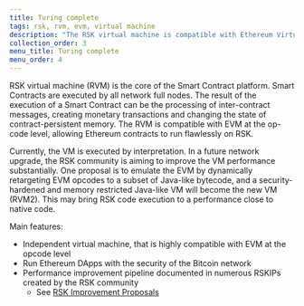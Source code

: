 ```yaml
---
title: Turing complete
tags: rsk, rvm, evm, virtual machine
description: "The RSK virtual machine is compatible with Ethereum Virtual machine at an opcode level."
collection_order: 3
menu_title: Turing complete
menu_order: 4
---
```


RSK virtual machine (RVM) is the core of the Smart Contract platform. Smart Contracts are executed by all network full nodes. The result of the execution of a Smart Contract can be the processing of inter-contract messages, creating monetary transactions and changing the state of contract-persistent memory. The RVM is compatible with EVM at the op-code level, allowing Ethereum contracts to run flawlessly on RSK.

Currently, the VM is executed by interpretation. In a future network upgrade, the RSK community is aiming to improve the VM performance substantially. One proposal is to emulate the EVM by dynamically retargeting EVM opcodes to a subset of Java-like bytecode, and a security-hardened and memory restricted Java-like VM will become the new VM (RVM2). This may bring RSK code execution to a performance close to native code.

Main features:

* Independent virtual machine, that is highly compatible with EVM at the opcode level
* Run Ethereum DApps with the security of the Bitcoin network
* Performance improvement pipeline documented in numerous RSKIPs created by the RSK community
  * See [RSK Improvement Proposals](https://github.com/rsksmart/RSKIPs)
